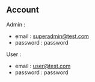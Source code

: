## Account

Admin : 
- email : superadmin@test.com
- password : password

User : 
- email : user@test.com
- password : password
